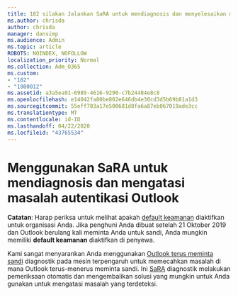 ```yaml
---
title: 182 silakan Jalankan SaRA untuk mendiagnosis dan menyelesaikan masalah otentikasi Outlook
ms.author: chrisda
author: chrisda
manager: dansimp
ms.audience: Admin
ms.topic: article
ROBOTS: NOINDEX, NOFOLLOW
localization_priority: Normal
ms.collection: Adm_O365
ms.custom:
- "182"
- "1800012"
ms.assetid: a3a5ea91-6989-4616-9290-c7b24484e8c8
ms.openlocfilehash: e14042fa80be802e646db4e30cd3d5b69b81a1d3
ms.sourcegitcommit: 55eff703a17e500681d8fa6a87eb067019ade3cc
ms.translationtype: MT
ms.contentlocale: id-ID
ms.lasthandoff: 04/22/2020
ms.locfileid: "43765534"
---
```

# <a name="use-sara-to-diagnose-and-resolve-outlook-authentication-issues"></a>Menggunakan SaRA untuk mendiagnosis dan mengatasi masalah autentikasi Outlook

**Catatan**: Harap periksa untuk melihat apakah [default keamanan](https://aka.ms/securitydefaults) diaktifkan untuk organisasi Anda. Jika penghuni Anda dibuat setelah 21 Oktober 2019 dan Outlook berulang kali meminta Anda untuk sandi, Anda mungkin memiliki **default keamanan** diaktifkan di penyewa.

Kami sangat menyarankan Anda menggunakan [Outlook terus meminta sandi](https://aka.ms/SaRA-OutlookPwdPrompt-Alchemy) diagnostik pada mesin terpengaruh untuk memecahkan masalah di mana Outlook terus-menerus meminta sandi. Ini [SaRA](https://diagnostics.office.com/#/) diagnostik melakukan pemeriksaan otomatis dan mengembalikan solusi yang mungkin untuk Anda gunakan untuk mengatasi masalah yang terdeteksi.
